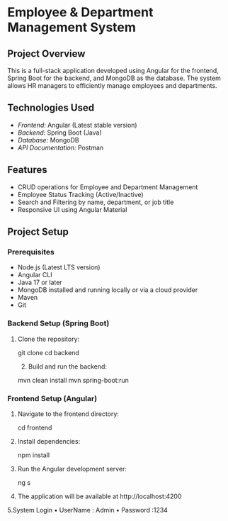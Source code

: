 # Employee & Department Management System

## Project Overview
This is a full-stack application developed using Angular for the frontend, Spring Boot for the backend, and MongoDB as the database. The system allows HR managers to efficiently manage employees and departments.

## Technologies Used
- *Frontend:* Angular (Latest stable version)
- *Backend:* Spring Boot (Java)
- *Database:* MongoDB
- *API Documentation:* Postman 

## Features
- CRUD operations for Employee and Department Management
- Employee Status Tracking (Active/Inactive)
- Search and Filtering by name, department, or job title
- Responsive UI using Angular Material

## Project Setup

### Prerequisites
- Node.js (Latest LTS version)
- Angular CLI
- Java 17 or later
- MongoDB installed and running locally or via a cloud provider
- Maven
- Git

### Backend Setup (Spring Boot)
1. Clone the repository:
   
   git clone <repository-url>
   cd backend
   
   2. Build and run the backend:
   
   mvn clean install
   mvn spring-boot:run
   

### Frontend Setup (Angular)
1. Navigate to the frontend directory:
   
   cd frontend
   
2. Install dependencies:
   
   npm install
   
3. Run the Angular development server:
 
   ng s
   
4. The application will be available at http://localhost:4200
   
5.System Login 
•	UserName : Admin
•	Password :1234
      


